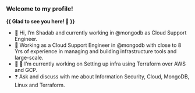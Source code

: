 ### Welcome to my profile! 

**{{ **Glad to see you here!** 👋 }}**

- 👋 Hi, I’m Shadab and currently working in @mongodb as Cloud Support Engineer.
- 🔭 Working as a Cloud Support Engineer in @mongodb with close to 8 Yrs of experience in managing and building infrastructure tools and large-scale.
- 👀 🌱 I’m currently working on Setting up infra using Terraform over AWS and GCP.
- ❓ Ask and discuss with me about Information Security, Cloud, MongoDB, Linux and Terraform.
